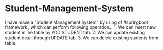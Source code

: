 # Student-Management-System
I have made a "Student Management System" by using of  #springboot framework , which can perform following operation...  1. We can insert new student in the table by ADD STUDENT tab.  2. We can update existing student detail through UPDATE tab.  3. We can delete existing students from table.
